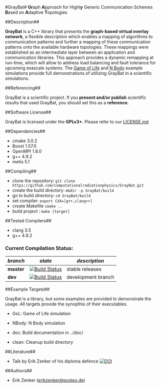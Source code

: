 #GrayBat#
**Gr**aph **A**pproach for Highl**y** Generic Communication Schemes **B**ased on **A**daptive **T**opologies 


##Description##

**GrayBat** is a C++ library that presents the **graph-based virtual
overlay network**, a flexible description which enables a mapping of
algorithms to communication patterns and further a mapping of these
communication patterns onto the available hardware topologies. These
mappings were established as an intermediate layer between an
application and communication libraries. This approach provides a
dynamic remapping at run-time, which will allow to address load
balancing and fault tolerance for upcoming exascale systems. The
[Game of Life](src/gol.cc) and [N Body](src/nbody.cc) example
simulations provide full demonstrations of utilizing GrayBat in a
scientific simulations.


##Referencing##

GrayBat is a scientific project. If you **present and/or publish** scientific
results that used GrayBat, you should set this as a **reference**.


##Software License##

GrayBat  is licensed under the **GPLv3+**. Please refer to our [LICENSE.md](LICENSE.md)


##Dependencies##

 * cmake 3.0.2
 * Boost 1.57.0
 * OpenMPI 1.8.0
 * g++ 4.9.2
 * metis 5.1

##Compiling##

 * clone the repository: `git clone https://github.com/computationalradiationphysics/GrayBat.git`
 * create the build directory: `mkdir -p GrayBat/build`
 * go to build directory: `cd GrayBat/build`
 * set compiler: `export CXX=[g++,clang++]`
 * create Makefile `cmake ..`
 * build project : `make [target]`

##Tested Compilers##

 * clang 3.5
 * g++ 4.9.2

### Current Compilation Status:

| *branch* | *state* | *description* |
| -------- | --------| ------------- |
| **master** | [![Build Status](http://haseongpu.mooo.com/api/badge/github.com/erikzenker/GrayBat/status.svg?branch=master)](http://haseongpu.mooo.com/github.com/erikzenker/GrayBat) |  stable releases |
| **dev**  | [![Build Status](http://haseongpu.mooo.com/api/badge/github.com/erikzenker/GrayBat/status.svg?branch=dev)](http://haseongpu.mooo.com/github.com/erikzenker/GrayBat) |development branch |

##Example Targets##

GrayBat is a library, but some examples are provided to demonstrate
the usage. All targets provide the synopthis of their executables.

 * GoL: Game of Life simulation

 * NBody: N Body simulation

 * doc: Build documentation in ../doc/

 * clean: Cleanup build directory

##Literature##
 * Talk by Erik Zenker of his diploma defence [![DOI](https://zenodo.org/badge/doi/10.5281/zenodo.16306.svg)](http://dx.doi.org/10.5281/zenodo.16306)



##Authors##

 * Erik Zenker (erikzenker@posteo.de)
